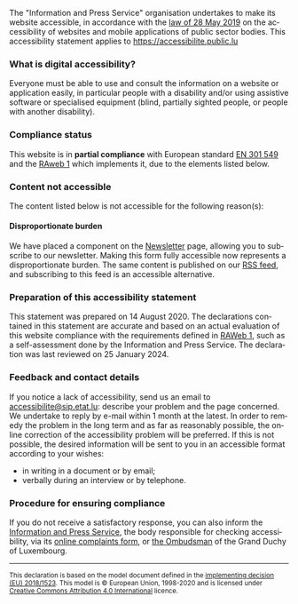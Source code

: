 <div class="decla-access" lang="en">
	<p> The "Information and Press Service" organisation undertakes to make its website accessible, in accordance with the 
		<a href="http://legilux.public.lu/eli/etat/leg/loi/2019/05/28/a373/jo">law of 28 May 2019</a> on the accessibility of websites and mobile applications of public sector bodies. This accessibility statement applies to 
		<a href="https://accessibilite.public.lu">https://accessibilite.public.lu</a>
	</p>
	<h3>What is digital accessibility?</h3>
	<p>Everyone must be able to use and consult the information on a website or application easily, in particular people with a disability and/or using assistive software or specialised equipment (blind, partially sighted people, or people with another disability).</p>
	<h3>Compliance status</h3>
	<p> This website is in 
		<strong>partial compliance</strong> with European standard 
		<a href="https://www.etsi.org/deliver/etsi_en/301500_301599/301549/02.01.02_60/en_301549v020102p.pdf">EN 301 549</a> and the 
		<a href="https://accessibilite.public.lu/en/raweb1/">RAweb 1</a> which implements it, due to the elements listed below. 
	</p>
	<h3>Content not accessible</h3>
	<p>The content listed below is not accessible for the following reason(s):</p>
	<h4>Disproportionate burden</h4>
	<p>We have placed a component on the <a href="../newsletter.html">Newsletter</a> page, allowing you to subscribe to our newsletter. Making this form fully accessible now represents a disproportionate burden. The same content is published on our <a href="../news/feed.xml">RSS feed</a>, and subscribing to this feed is an accessible alternative.</p> 
	<h3>Preparation of this accessibility statement</h3>
	<p> This statement was prepared on 14 August 2020. The declarations contained in this statement are accurate and based on an actual evaluation of this website compliance with the requirements defined in <a href="https://accessibilite.public.lu/en/raweb1/">RAWeb 1</a>, such as a self-assessment done by the Information and Press Service. The declaration was last reviewed on 25 January 2024. 
	</p>
	<h3>Feedback and contact details</h3>
	<p>If you notice a lack of accessibility, send us an email to 
		<a href="mailto:accessibilite@sip.etat.lu">accessibilite@sip.etat.lu</a>: describe your problem and the page concerned. We undertake to reply by e-mail within 1 month at the latest. In order to remedy the problem in the long term and as far as reasonably possible, the online correction of the accessibility problem will be preferred. If this is not possible, the desired information will be sent to you in an accessible format according to your wishes:
	</p>
	<ul>
		<li>in writing in a document or by email;</li>
		<li>verbally during an interview or by telephone.</li>
	</ul>
	<p></p>
	<h3>Procedure for ensuring compliance</h3>
	<p>If you do not receive a satisfactory response, you can also inform the 
		<a href="https://sip.gouvernement.lu">Information and Press Service</a>, the body responsible for checking accessibility, via its 
		<a href="https://sip.gouvernement.lu/fr/support/reclamation-accessibilite.html">online complaints form</a>, or 
		<a href="http://www.ombudsman.lu/">the Ombudsman</a> of the Grand Duchy of Luxembourg. 
	</p>
	<hr>
		<p><small>This declaration is based on the model document defined in the 
			<a href="https://eur-lex.europa.eu/legal-content/FR/TXT/?uri=CELEX%3A32018D1523" hreflang="en">implementing decision (EU) 2018/1523</a>. This model is © European Union, 1998-2020 and is licensed under 
			<a href="https://creativecommons.org/licenses/by/4.0/" hreflang="en" lang="en">Creative Commons Attribution 4.0 International</a> licence.
		</small></p>
	</div>